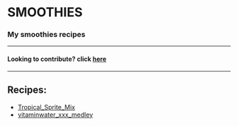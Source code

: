 # SMOOTHIES
### My smoothies recipes
<hr>

#### Looking to contribute? click [here](how_to_contribute.md)

<hr>

## Recipes:
- [Tropical_Sprite_Mix](Tropical_Sprite_Mix/README.md)
- [vitaminwater_xxx_medley](vitaminwater_xxx_medley/README.md)